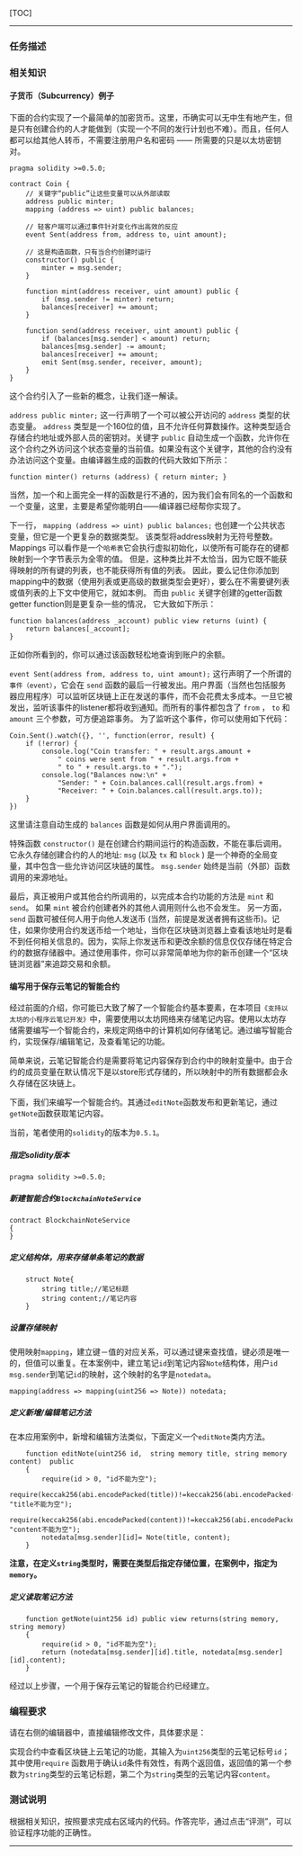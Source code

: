 [TOC]

---

### 任务描述



### 相关知识

#### 子货币（Subcurrency）例子

下面的合约实现了一个最简单的加密货币。这里，币确实可以无中生有地产生，但是只有创建合约的人才能做到（实现一个不同的发行计划也不难）。而且，任何人都可以给其他人转币，不需要注册用户名和密码 —— 所需要的只是以太坊密钥对。

```solidity
pragma solidity >=0.5.0;

contract Coin {
    // 关键字“public”让这些变量可以从外部读取
    address public minter;
    mapping (address => uint) public balances;

    // 轻客户端可以通过事件针对变化作出高效的反应
    event Sent(address from, address to, uint amount);

    // 这是构造函数，只有当合约创建时运行
    constructor() public {
        minter = msg.sender;
    }

    function mint(address receiver, uint amount) public {
        if (msg.sender != minter) return;
        balances[receiver] += amount;
    }

    function send(address receiver, uint amount) public {
        if (balances[msg.sender] < amount) return;
        balances[msg.sender] -= amount;
        balances[receiver] += amount;
        emit Sent(msg.sender, receiver, amount);
    }
}
```

这个合约引入了一些新的概念，让我们逐一解读。

`address public minter;` 这一行声明了一个可以被公开访问的 `address` 类型的状态变量。 `address` 类型是一个160位的值，且不允许任何算数操作。这种类型适合存储合约地址或外部人员的密钥对。关键字 `public` 自动生成一个函数，允许你在这个合约之外访问这个状态变量的当前值。如果没有这个关键字，其他的合约没有办法访问这个变量。由编译器生成的函数的代码大致如下所示：

```
function minter() returns (address) { return minter; }
```

当然，加一个和上面完全一样的函数是行不通的，因为我们会有同名的一个函数和一个变量，这里，主要是希望你能明白——编译器已经帮你实现了。

下一行， `mapping (address => uint) public balances;` 也创建一个公共状态变量，但它是一个更复杂的数据类型。 该类型将address映射为无符号整数。 Mappings 可以看作是一个`哈希表`它会执行虚拟初始化，以使所有可能存在的键都映射到一个字节表示为全零的值。 但是，这种类比并不太恰当，因为它既不能获得映射的所有键的列表，也不能获得所有值的列表。 因此，要么记住你添加到mapping中的数据（使用列表或更高级的数据类型会更好），要么在不需要键列表或值列表的上下文中使用它，就如本例。 而由 `public` 关键字创建的getter函数getter function则是更复杂一些的情况， 它大致如下所示：

```
function balances(address _account) public view returns (uint) {
    return balances[_account];
}
```

正如你所看到的，你可以通过该函数轻松地查询到账户的余额。

`event Sent(address from, address to, uint amount);` 这行声明了一个所谓的`事件（event）`，它会在 `send` 函数的最后一行被发出。用户界面（当然也包括服务器应用程序）可以监听区块链上正在发送的事件，而不会花费太多成本。一旦它被发出，监听该事件的listener都将收到通知。而所有的事件都包含了 `from` ， `to` 和 `amount` 三个参数，可方便追踪事务。 为了监听这个事件，你可以使用如下代码：

```
Coin.Sent().watch({}, '', function(error, result) {
    if (!error) {
        console.log("Coin transfer: " + result.args.amount +
            " coins were sent from " + result.args.from +
            " to " + result.args.to + ".");
        console.log("Balances now:\n" +
            "Sender: " + Coin.balances.call(result.args.from) +
            "Receiver: " + Coin.balances.call(result.args.to));
    }
})
```

这里请注意自动生成的 `balances` 函数是如何从用户界面调用的。

特殊函数 `constructor()` 是在创建合约期间运行的构造函数，不能在事后调用。 它永久存储创建合约的人的地址: `msg` (以及 `tx` 和 `block` ) 是一个神奇的全局变量，其中包含一些允许访问区块链的属性。 `msg.sender` 始终是当前（外部）函数调用的来源地址。

最后，真正被用户或其他合约所调用的，以完成本合约功能的方法是 `mint` 和 `send`。 如果 `mint` 被合约创建者外的其他人调用则什么也不会发生。 另一方面， `send` 函数可被任何人用于向他人发送币 (当然，前提是发送者拥有这些币)。记住，如果你使用合约发送币给一个地址，当你在区块链浏览器上查看该地址时是看不到任何相关信息的。因为，实际上你发送币和更改余额的信息仅仅存储在特定合约的数据存储器中。通过使用事件，你可以非常简单地为你的新币创建一个“区块链浏览器”来追踪交易和余额。

#### 编写用于保存云笔记的智能合约

经过前面的介绍，你可能已大致了解了一个智能合约基本要素，在本项目`《支持以太坊的小程序云笔记开发》`中，需要使用以太坊网络来存储笔记内容。使用以太坊存储需要编写一个智能合约，来规定网络中的计算机如何存储笔记。通过编写智能合约，实现保存/编辑笔记，及查看笔记的功能。

简单来说，云笔记智能合约是需要将笔记内容保存到合约中的映射变量中。由于合约的成员变量在默认情况下是以store形式存储的，所以映射中的所有数据都会永久存储在区块链上。

下面，我们来编写一个智能合约。其通过`editNote`函数发布和更新笔记，通过`getNote`函数获取笔记内容。

当前，笔者使用的`solidity`的版本为`0.5.1`。

##### 指定solidity版本

```solidity
pragma solidity >=0.5.0;
```

##### 新建智能合约`BlockchainNoteService`

```solidity
contract BlockchainNoteService
{
}
```

##### 定义结构体，用来存储单条笔记的数据

```solidity
    struct Note{
        string title;//笔记标题
        string content;//笔记内容
    }
```

##### 设置存储映射

使用映射`mapping`，建立键－值的对应关系，可以通过键来查找值，键必须是唯一的，但值可以重复。在本案例中，建立笔记`id`到笔记内容`Note`结构体，用户`id` `msg.sender`到笔记`id`的映射，这个映射的名字是`notedata`。

```solidity
mapping(address => mapping(uint256 => Note)) notedata;
```

##### 定义新增/编辑笔记方法

在本应用案例中，新增和编辑方法类似，下面定义一个`editNote`类内方法。

```sodility
    function editNote(uint256 id,  string memory title, string memory content)  public
    {
        require(id > 0, "id不能为空");
        require(keccak256(abi.encodePacked(title))!=keccak256(abi.encodePacked("")), "title不能为空");
        require(keccak256(abi.encodePacked(content))!=keccak256(abi.encodePacked("")), "content不能为空");
        notedata[msg.sender][id]= Note(title, content);
    }
```

**注意，在定义`string`类型时，需要在类型后指定存储位置，在案例中，指定为`memory`。**

##### 定义读取笔记方法

```solidity
    function getNote(uint256 id) public view returns(string memory, string memory)
    {
        require(id > 0, "id不能为空");
        return (notedata[msg.sender][id].title, notedata[msg.sender][id].content);
    }
```

经过以上步骤，一个用于保存云笔记的智能合约已经建立。

### 编程要求

请在右侧的编辑器中，直接编辑修改文件，具体要求是：

实现合约中查看区块链上云笔记的功能，其输入为`uint256`类型的云笔记标号`id`；其中使用`require` 函数用于确认`id`条件有效性，有两个返回值，返回值的第一个参数为`string`类型的云笔记标题，第二个为`string`类型的云笔记内容`content`。

### 测试说明

根据相关知识，按照要求完成右区域内的代码。作答完毕，通过点击“评测”，可以验证程序功能的正确性。

---

